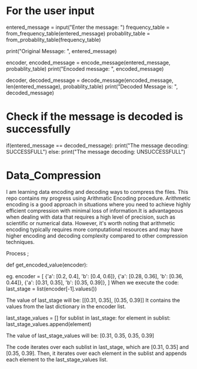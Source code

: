 # For the user input
entered_message = input("Enter the message: ")
frequency_table = from_frequency_table(entered_message)
probablity_table = from_probablity_table(frequency_table)

print("Original Message: ", entered_message)

encoder, encoded_message = encode_message(entered_message, probablity_table)
print("Encoded message: ", encoded_message)

decoder, decoded_message = decode_message(encoded_message, len(entered_message), probablity_table)
print("Decoded Message is: ", decoded_message)

# Check if the message is decoded is successfully
if(entered_message == decoded_message):
    print("The message decoding: SUCCESSFULL")
else:
    print("The message decoding: UNSUCCESSFULL")


# Data_Compression
I am learning data encoding and decoding ways to compress the files. This repo contains my progress using Arithmatic Encoding procedure. Arithmetic encoding is a good approach in situations where you need to achieve highly efficient compression with minimal loss of information.It is advantageous when dealing with data that requires a high level of precision, such as scientific or numerical data. 
However, it's worth noting that arithmetic encoding typically requires more computational resources and may have higher encoding and decoding complexity compared to other compression techniques.

Process ; 

def get_encoded_value(encoder):

eg. 
encoder = [
    {'a': [0.2, 0.4], 'b': [0.4, 0.6]},
    {'a': [0.28, 0.36], 'b': [0.36, 0.44]},
    {'a': [0.31, 0.35], 'b': [0.35, 0.39]},
]
When we execute the code:
last_stage = list(encoder[-1].values())

The value of last_stage will be: [[0.31, 0.35], [0.35, 0.39]]
It contains the values from the last dictionary in the encoder list.

last_stage_values = []
for sublist in last_stage:
    for element in sublist:
        last_stage_values.append(element)

The value of last_stage_values will be: [0.31, 0.35, 0.35, 0.39]

The code iterates over each sublist in last_stage, which are [0.31, 0.35] and [0.35, 0.39]. Then, it iterates over each element in the sublist and appends each element to the last_stage_values list.
